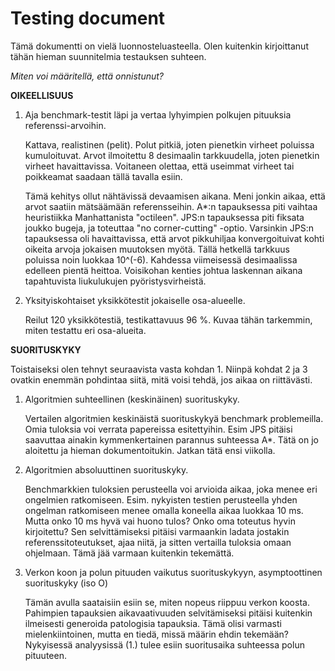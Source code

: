# Testing document

Tämä dokumentti on vielä luonnosteluasteella. Olen kuitenkin kirjoittanut tähän hieman suunnitelmia testauksen suhteen.

*Miten voi määritellä, että onnistunut?*

**OIKEELLISUUS**

1. Aja benchmark-testit läpi ja vertaa lyhyimpien polkujen pituuksia referenssi-arvoihin.

   Kattava, realistinen (pelit). Polut pitkiä, joten pienetkin virheet poluissa kumuloituvat. Arvot ilmoitettu 8 desimaalin tarkkuudella, joten pienetkin virheet havaittavissa. Voitaneen olettaa, että useimmat virheet tai poikkeamat saadaan tällä tavalla esiin.

   Tämä kehitys ollut nähtävissä devaamisen aikana. Meni jonkin aikaa, että arvot saatiin mätsäämään referensseihin. A*:n tapauksessa piti vaihtaa heuristiikka Manhattanista "octileen". JPS:n tapauksessa piti fiksata joukko bugeja, ja toteuttaa "no corner-cutting" -optio. Varsinkin JPS:n tapauksessa oli havaittavissa, että arvot pikkuhiljaa konvergoituivat kohti oikeita arvoja jokaisen muutoksen myötä. Tällä hetkellä tarkkuus poluissa noin luokkaa 10^(-6). Kahdessa viimeisessä desimaalissa edelleen pientä heittoa. Voisikohan kenties johtua laskennan aikana tapahtuvista liukulukujen pyöristysvirheistä.

2. Yksityiskohtaiset yksikkötestit jokaiselle osa-alueelle.

   Reilut 120 yksikkötestiä, testikattavuus 96 %. Kuvaa tähän tarkemmin, miten testattu eri osa-alueita.

**SUORITUSKYKY**

Toistaiseksi olen tehnyt seuraavista vasta kohdan 1. Niinpä kohdat 2 ja 3 ovatkin enemmän pohdintaa siitä, mitä voisi tehdä, jos aikaa on riittävästi.

1. Algoritmien suhteellinen (keskinäinen) suorituskyky.

   Vertailen algoritmien keskinäistä suorituskykyä benchmark problemeilla. Omia tuloksia voi verrata papereissa esitettyihin. Esim JPS pitäisi saavuttaa ainakin kymmenkertainen parannus suhteessa A*. Tätä on jo aloitettu ja hieman dokumentoitukin. Jatkan tätä ensi viikolla.

2. Algoritmien absoluuttinen suorituskyky.

   Benchmarkkien tuloksien perusteella voi arvioida aikaa, joka menee eri ongelmien ratkomiseen. Esim. nykyisten testien perusteella yhden ongelman ratkomiseen menee omalla koneella aikaa luokkaa 10 ms. Mutta onko 10 ms hyvä vai huono tulos? Onko oma toteutus hyvin kirjoitettu? Sen selvittämiseksi pitäisi varmaankin ladata jostakin referenssitoteutukset, ajaa niitä, ja sitten vertailla tuloksia omaan ohjelmaan. Tämä jää varmaan kuitenkin tekemättä.

3. Verkon koon ja polun pituuden vaikutus suorituskykyyn, asymptoottinen suorituskyky (iso O)

   Tämän avulla saataisiin esiin se, miten nopeus riippuu verkon koosta. Pahimpien tapauksien aikavaativuuden selvitämiseksi pitäisi kuitenkin ilmeisesti generoida patologisia tapauksia. Tämä olisi varmasti mielenkiintoinen, mutta en tiedä, missä määrin ehdin tekemään? Nykyisessä analyysissä (1.) tulee esiin suoritusaika suhteessa polun pituuteen.
